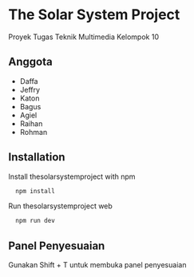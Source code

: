 
# The Solar System Project

Proyek Tugas Teknik Multimedia Kelompok 10


## Anggota

- Daffa
- Jeffry
- Katon
- Bagus
- Agiel
- Raihan
- Rohman


## Installation

Install thesolarsystemproject with npm

```bash
  npm install
```

Run thesolarsystemproject web

```bash
  npm run dev
```


## Panel Penyesuaian

Gunakan Shift + T untuk membuka panel penyesuaian
